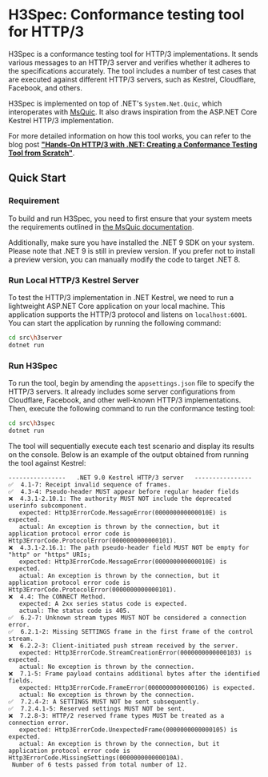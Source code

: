 # H3Spec: Conformance testing tool for HTTP/3

H3Spec is a conformance testing tool for HTTP/3 implementations. It sends various messages to an HTTP/3 server and verifies whether it adheres to the specifications accurately. The tool includes a number of test cases that are executed against different HTTP/3 servers, such as Kestrel, Cloudflare, Facebook, and others.

H3Spec is implemented on top of .NET's `System.Net.Quic`, which interoperates with [MsQuic](https://github.com/microsoft/msquic). It also draws inspiration from the ASP.NET Core Kestrel HTTP/3 implementation.

For more detailed information on how this tool works, you can refer to the blog post [**"Hands-On HTTP/3 with .NET: Creating a Conformance Testing Tool from Scratch"**](https://medium.com/@Alikhalili/hands-on-http-3-with-net-fcd38cf7ad05).

## Quick Start

### Requirement

To build and run H3Spec, you need to first ensure that your system meets the requirements outlined in [the MsQuic documentation](https://github.com/microsoft/msquic/blob/main/docs/Platforms.md).

Additionally, make sure you have installed the .NET 9 SDK on your system. Please note that .NET 9 is still in preview version. If you prefer not to install a preview version, you can manually modify the code to target .NET 8.

### Run Local HTTP/3 Kestrel Server

To test the HTTP/3 implementation in .NET Kestrel, we need to run a lightweight ASP.NET Core application on your local machine. This application supports the HTTP/3 protocol and listens on `localhost:6001`. You can start the application by running the following command:

```bash
cd src\h3server
dotnet run
```

### Run H3Spec

To run the tool, begin by amending the `appsettings.json` file to specify the HTTP/3 servers. It already includes some server configurations from Cloudflare, Facebook, and other well-known HTTP/3 implementations. Then, execute the following command to run the conformance testing tool:

```bash
cd src\h3spec
dotnet run
```

The tool will sequentially execute each test scenario and display its results on the console. Below is an example of the output obtained from running the tool against Kestrel:

```text
----------------   .NET 9.0 Kestrel HTTP/3 server   ----------------
✅  4.1-7: Receipt invalid sequence of frames.
✅  4.3-4: Pseudo-header MUST appear before regular header fields
❌  4.3.1-2.10.1: The authority MUST NOT include the deprecated userinfo subcomponent.
   expected: Http3ErrorCode.MessageError(000000000000010E) is expected.
   actual: An exception is thrown by the connection, but it application protocol error code is
Http3ErrorCode.ProtocolError(0000000000000101).
❌  4.3.1-2.16.1: The path pseudo-header field MUST NOT be empty for "http" or "https" URIs;
   expected: Http3ErrorCode.MessageError(000000000000010E) is expected.
   actual: An exception is thrown by the connection, but it application protocol error code is
Http3ErrorCode.ProtocolError(0000000000000101).
❌  4.4: The CONNECT Method.
   expected: A 2xx series status code is expected.
   actual: The status code is 405.
✅  6.2-7: Unknown stream types MUST NOT be considered a connection error.
✅  6.2.1-2: Missing SETTINGS frame in the first frame of the control stream.
❌  6.2.2-3: Client-initiated push stream received by the server.
   expected: Http3ErrorCode.StreamCreationError(0000000000000103) is expected.
   actual: No exception is thrown by the connection.
❌  7.1-5: Frame payload contains additional bytes after the identified fields.
   expected: Http3ErrorCode.FrameError(0000000000000106) is expected.
   actual: No exception is thrown by the connection.
✅  7.2.4-2: A SETTINGS MUST NOT be sent subsequently.
✅  7.2.4.1-5: Reserved settings MUST NOT be sent.
❌  7.2.8-3: HTTP/2 reserved frame types MUST be treated as a connection error.
   expected: Http3ErrorCode.UnexpectedFrame(0000000000000105) is expected.
   actual: An exception is thrown by the connection, but it application protocol error code is
Http3ErrorCode.MissingSettings(000000000000010A).
 Number of 6 tests passed from total number of 12.
```
